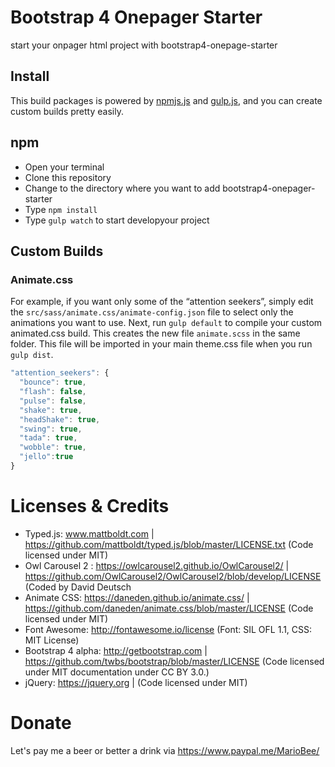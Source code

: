 # Bootstrap 4 Onepager Starter
start your onpager html project with bootstrap4-onepage-starter

## Install
This build packages is powered by [npmjs.js](http://npmjs.com/) and [gulp.js](http://gulpjs.com/), and you can create custom builds pretty easily.


## npm
- Open your terminal
- Clone this repository
- Change to the directory where you want to add bootstrap4-onepager-starter
- Type `npm install`
- Type `gulp watch` to start developyour project

## Custom Builds


### Animate.css
For example, if you want only some of the “attention seekers”, simply edit the `src/sass/animate.css/animate-config.json` file to select only the animations you want to use.
Next, run `gulp default` to compile your custom animated.css build. This creates the new file `animate.scss` in the same folder. This file will be imported in your main theme.css file when you run `gulp dist`. 

```javascript
"attention_seekers": {
  "bounce": true,
  "flash": false,
  "pulse": false,
  "shake": true,
  "headShake": true,
  "swing": true,
  "tada": true,
  "wobble": true,
  "jello":true
}
```

# Licenses & Credits
- Typed.js: www.mattboldt.com | https://github.com/mattboldt/typed.js/blob/master/LICENSE.txt (Code licensed under MIT) 
- Owl Carousel 2 : https://owlcarousel2.github.io/OwlCarousel2/ | https://github.com/OwlCarousel2/OwlCarousel2/blob/develop/LICENSE (Coded by David Deutsch
- Animate CSS: https://daneden.github.io/animate.css/ | https://github.com/daneden/animate.css/blob/master/LICENSE (Code licensed under MIT)
- Font Awesome: http://fontawesome.io/license (Font: SIL OFL 1.1, CSS: MIT License)
- Bootstrap 4 alpha: http://getbootstrap.com | https://github.com/twbs/bootstrap/blob/master/LICENSE (Code licensed under MIT documentation under CC BY 3.0.)
- jQuery: https://jquery.org | (Code licensed under MIT)

# Donate
Let's pay me a beer or better a drink via https://www.paypal.me/MarioBee/
